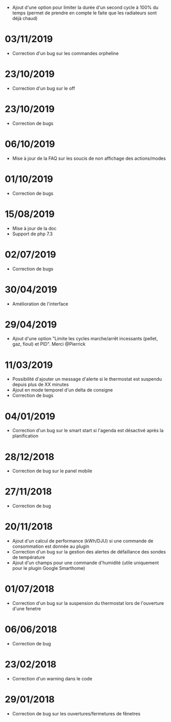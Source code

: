 - Ajout d'une option pour limiter la durée d'un second cycle à 100% du temps (permet de prendre en compte le faite que les radiateurs sont déjà chaud)

# 03/11/2019

- Correction d'un bug sur les commandes orpheline

# 23/10/2019

- Correction d'un bug sur le off

# 23/10/2019

- Correction de bugs

# 06/10/2019

- Mise à jour de la FAQ sur les soucis de non affichage des actions/modes

# 01/10/2019

- Correction de bugs

# 15/08/2019

- Mise à jour de la doc
- Support de php 7.3

# 02/07/2019

- Correction de bugs

# 30/04/2019

- Amélioration de l'interface

# 29/04/2019

- Ajout d'une option "Limite les cycles marche/arrêt incessants (pellet, gaz, fioul) et PID". Merci @Pierrick

# 11/03/2019

- Possibilité d'ajouter un message d'alerte si le thermostat est suspendu depuis plus de XX minutes
- Ajout en mode temporel d'un delta de consigne
- Correction de bugs

# 04/01/2019

- Correction d'un bug sur le smart start si l'agenda est désactivé après la planification

# 28/12/2018

- Correction de bug sur le panel mobile

# 27/11/2018

- Correction de bug

# 20/11/2018

- Ajout d'un calcul de performance (kWh/DJU) si une commande de consommation est donnée au plugin
- Correction d'un bug sur la gestion des alertes de défaillance des sondes de température
- Ajout d'un champs pour une commande d'humidité (utile uniquement pour le plugin Google Smarthome)

# 01/07/2018

- Correction d'un bug sur la suspension du thermostat lors de l'ouverture d'une fenetre

# 06/06/2018

- Correction de bug

# 23/02/2018

- Correction d'un warning dans le code

# 29/01/2018

- Correction de bug sur les ouvertures/fermetures de fênetres
